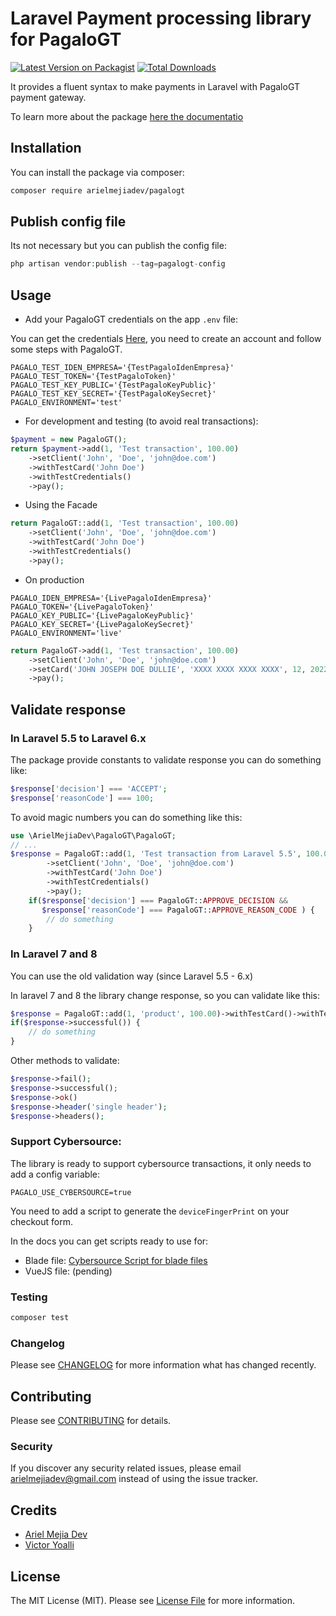 # Laravel Payment processing library for PagaloGT

[![Latest Version on Packagist](https://img.shields.io/packagist/v/arielmejiadev/pagalogt.svg?style=flat-square)](https://packagist.org/packages/arielmejiadev/pagalogt)
[![Total Downloads](https://img.shields.io/packagist/dt/arielmejiadev/pagalogt.svg?style=flat-square)](https://packagist.org/packages/arielmejiadev/pagalogt)

It provides a fluent syntax to make payments in Laravel with PagaloGT payment gateway.

To learn more about the package [here the documentatio](https://laravel-pagalogt.netlify.app/)

## Installation

You can install the package via composer:

```bash
composer require arielmejiadev/pagalogt
```

## Publish config file

Its not necessary but you can publish the config file:

```php
php artisan vendor:publish --tag=pagalogt-config
```

## Usage

- Add your PagaloGT credentials on the app ```.env``` file:

You can get the credentials [Here](https://app.pagalocard.com/developerint), you need to create an account and follow some steps with PagaloGT.

```dotenv
PAGALO_TEST_IDEN_EMPRESA='{TestPagaloIdenEmpresa}'
PAGALO_TEST_TOKEN='{TestPagaloToken}'
PAGALO_TEST_KEY_PUBLIC='{TestPagaloKeyPublic}'
PAGALO_TEST_KEY_SECRET='{TestPagaloKeySecret}'
PAGALO_ENVIRONMENT='test'
```

- For development and testing (to avoid real transactions):

```php
$payment = new PagaloGT();
return $payment->add(1, 'Test transaction', 100.00)
    ->setClient('John', 'Doe', 'john@doe.com')
    ->withTestCard('John Doe')
    ->withTestCredentials()
    ->pay();
```

- Using the Facade

```php
return PagaloGT::add(1, 'Test transaction', 100.00)
    ->setClient('John', 'Doe', 'john@doe.com')
    ->withTestCard('John Doe')
    ->withTestCredentials()
    ->pay();
```

- On production

```dotenv
PAGALO_IDEN_EMPRESA='{LivePagaloIdenEmpresa}'                                             
PAGALO_TOKEN='{LivePagaloToken}'
PAGALO_KEY_PUBLIC='{LivePagaloKeyPublic}'
PAGALO_KEY_SECRET='{LivePagaloKeySecret}'
PAGALO_ENVIRONMENT='live'
```

```php
return PagaloGT->add(1, 'Test transaction', 100.00)
    ->setClient('John', 'Doe', 'john@doe.com')
    ->setCard('JOHN JOSEPH DOE DULLIE', 'XXXX XXXX XXXX XXXX', 12, 2022, 742)
    ->pay();
```

## Validate response

### In Laravel 5.5 to Laravel 6.x

The package provide constants to validate response you can do something like:

```php
$response['decision'] === 'ACCEPT';
$response['reasonCode'] === 100;
```

To avoid magic numbers you can do something like this:


```php
use \ArielMejiaDev\PagaloGT\PagaloGT;
// ...
$response = PagaloGT::add(1, 'Test transaction from Laravel 5.5', 100.00)
        ->setClient('John', 'Doe', 'john@doe.com')
        ->withTestCard('John Doe')
        ->withTestCredentials()
        ->pay();
    if($response['decision'] === PagaloGT::APPROVE_DECISION && 
       $response['reasonCode'] === PagaloGT::APPROVE_REASON_CODE ) {
        // do something
    }
```

### In Laravel 7 and 8

You can use the old validation way (since Laravel 5.5 - 6.x)

In laravel 7 and 8 the library change response, so you can validate like this:

```php
$response = PagaloGT::add(1, 'product', 100.00)->withTestCard()->withTestCredentials()->pay();
if($response->successful()) {
    // do something
}
```

Other methods to validate:

```php
$response->fail();
$response->successful();
$response->ok()
$response->header('single header');
$response->headers();
```

### Support Cybersource:

The library is ready to support cybersource transactions, it only needs to add a config variable:

```dotenv
PAGALO_USE_CYBERSOURCE=true
```

You need to add a script to generate the ```deviceFingerPrint``` on your checkout form.

In the docs you can get scripts ready to use for:

- Blade file: [Cybersource Script for blade files](BLADESCRIPT.md)
- VueJS file: (pending)

### Testing

``` bash
composer test
```

### Changelog

Please see [CHANGELOG](CHANGELOG.md) for more information what has changed recently.

## Contributing

Please see [CONTRIBUTING](CONTRIBUTING.md) for details.

### Security

If you discover any security related issues, please email arielmejiadev@gmail.com instead of using the issue tracker.

## Credits

- [Ariel Mejia Dev](https://github.com/arielmejiadev)
- [Victor Yoalli](https://github.com/victoryoalli)

## License

The MIT License (MIT). Please see [License File](LICENSE.md) for more information.
